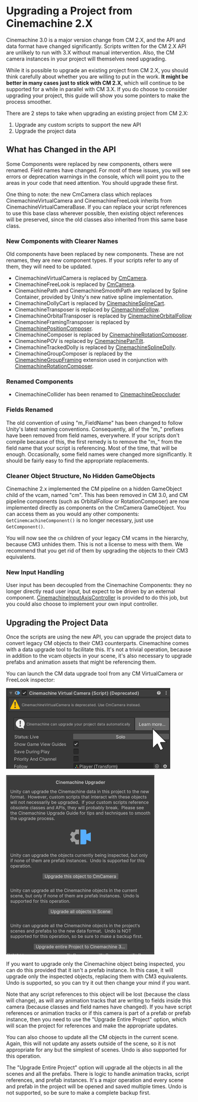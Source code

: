 # Upgrading a Project from Cinemachine 2.X

Cinemachine 3.0 is a major version change from CM 2.X, and the API and data format have changed significantly. Scripts written for the CM 2.X API are unlikely to run with 3.X without manual intervention. Also, the CM camera instances in your project will themselves need upgrading.

While it is possible to upgrade an existing project from CM 2.X, you should think carefully about whether you are willing to put in the work. __It might be better in many cases just to stick with CM 2.X__, which will continue to be supported for a while in parallel with CM 3.X.  If you do choose to consider upgrading your project, this guide will show you some pointers to make the process smoother.

There are 2 steps to take when upgrading an existing project from CM 2.X:
1. Upgrade any custom scripts to support the new API
1. Upgrade the project data

## What has Changed in the API

Some Components were replaced by new components, others were renamed.  Field names have changed.  For most of these issues, you will see errors or deprecation warnings in the console, which will point you to the areas in your code that need attention.  You should upgrade these first.

One thing to note: the new CmCamera class which replaces CinemachineVirtualCamera and CinemachineFreeLook inherits from CinemachineVirtualCameraBase.  If you can replace your script references to use this base class wherever possible, then existing object references will be preserved, since the old classes also inherited from this same base class.

### New Components with Clearer Names

Old components have been replaced by new components.  These are not renames, they are new component types.  If your scripts refer to any of them, they will need to be updated.
- CinemachineVirtualCamera is replaced by [CmCamera](CmCamera.md).
- CinemachineFreeLook is replaced by [CmCamera](CmCamera.md).
- CinemachinePath and CinemachineSmoothPath are replaced by Spline Container, provided by Unity's new native spline implementation.
- CinemachineDollyCart is replaced by [CinemachineSplineCart](CinemachineSplineCart.md).
- CinemachineTransposer is replaced by [CinemachineFollow](CinemachineFollow.md).
- CinemachineOrbitalTransposer is replaced by [CinemachineOrbitalFollow](CinemachineOrbitalFollow.md)
- CinemachineFramingTransposer is replaced by [CinemachinePositionComposer](CinemachinePositionComposer.md).
- CinemachineComposer is replaced by [CinemachineRotationComposer](CinemachineRotationComposer.md).
- CinemachinePOV is replaced by [CinemachinePanTilt](CinemachinePanTilt.md).
- CinemachineTrackedDolly is replaced by [CinemachineSplineDolly](CinemachineSplineDolly.md).
- CinemachineGroupComposer is replaced by the [CinemachineGroupFraming](CinemachineGroupFraming.md) extension used in conjunction with [CinemachineRotationComposer](CinemachineRotationComposer.md).

### Renamed Components

- CinemachineCollider has been renamed to [CinemachineDeoccluder](CinemachineDeoccluder.md)

### Fields Renamed

The old convention of using "m_FieldName" has been changed to follow Unity's latest naming conventions.  Consequently, all of the "m_" prefixes have been removed from field names, everywhere.  If your scripts don't compile because of this, the first remedy is to remove the "m_" from the field name that your script is referencing.  Most of the time, that will be enough.  Occasionally, some field names were changed more significantly.  It should be fairly easy to find the appropriate replacements.

### Cleaner Object Structure, No Hidden GameObjects

Cinemachine 2.x implemented the CM pipeline on a hidden GameObject child of the vcam, named "cm".  This has been removed in CM 3.0, and CM pipeline components (such as OrbitalFollow or RotationComposer) are now implemented directly as components on the CmCamera GameObject.  You can access them as you would any other components: `GetCinemcachineComponent()` is no longer necessary, just use `GetComponent()`.

You will now see the `cm` children of your legacy CM vcams in the hierarchy, because CM3 unhides them.  This is not a license to mess with them.  We recommend that you get rid of them by upgrading the objects to their CM3 equivalents.

### New Input Handling
User input has been decoupled from the Cinemachine Components: they no longer directly read user input, but expect to be driven by an external component.  [CinemachineInputAxisController](CinemachineInputAxisController.md) is provided to do this job, but you could also choose to implement your own input controller.


## Upgrading the Project Data

Once the scripts are using the new API, you can upgrade the project data to convert legacy CM objects to their CM3 counterparts.  Cinemachine comes with a data upgrade tool to facilitate this.  It's not a trivial operation, because in addition to the vcam objects in your scene, it's also necessary to upgrade prefabs and animation assets that might be referencing them.

You can launch the CM data upgrade tool from any CM VirtualCamera or FreeLook inspector:

![Launching the Upgrader tool](images/CinemachineUpgraderLauncher.png)

![Upgrader tool](images/Upgrader.png)

If you want to upgrade only the Cinemachine object being inspected, you can do this provided that it isn't a prefab instance.  In this case, it will upgrade only the inspected objects, replacing them with CM3 equivalents.  Undo is supported, so you can try it out then change your mind if you want.  

Note that any script references to this object will be lost (because the class will change), as will any animation tracks that are writing to fields inside this camera (because classes and field names have changed).  If you have script references or animation tracks or if this camera is part of a prefab or prefab instance, then you need to use the "Upgrade Entire Project" option, which will scan the project for references and make the appropriate updates.

You can also choose to update all the CM objects in the current scene.  Again, this will not update any assets outside of the scene, so it is not appropriate for any but the simplest of scenes.  Undo is also supported for this operation.

The "Upgrade Entire Project" option will upgrade all the objects in all the scenes and all the prefabs.  There is logic to handle animation tracks, script references, and prefab instances.  It's a major operation and every scene and prefab in the project will be opened and saved multiple times.  Undo is not supported, so be sure to make a complete backup first.


